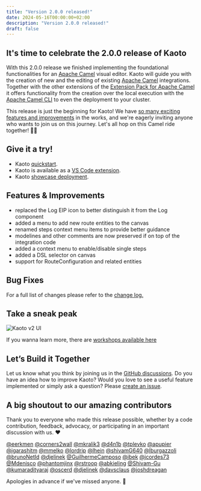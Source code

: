 ```yaml
---
title: "Version 2.0.0 released!"
date: 2024-05-16T00:00:00+02:00
description: "Version 2.0.0 released!"
draft: false
---
```


## It's time to celebrate the 2.0.0 release of Kaoto

With this 2.0.0 release we finished implementing the foundational functionalities for an [Apache Camel](https://camel.apache.org/) visual editor. Kaoto will guide you with the creation of new and the editing of existing [Apache Camel](https://camel.apache.org/) integrations. Together with the other extensions of the [Extension Pack for Apache Camel](https://marketplace.visualstudio.com/items?itemName=redhat.apache-camel-extension-pack) it offers functionality from the creation over the local execution with the [Apache Camel CLI](https://camel.apache.org/manual/camel-jbang.html) to even the deployment to your cluster.

This release is just the beginning for Kaoto! We have [so many exciting features and improvements](https://github.com/orgs/KaotoIO/projects/14/views/2) in the works, and we're eagerly inviting anyone who wants to join us on this journey. Let's all hop on this Camel ride together! 🐫🎉

## Give it a try!

* Kaoto [quickstart](/docs/quickstart/).
* Kaoto is available as a [VS Code extension](https://marketplace.visualstudio.com/items?itemName=redhat.vscode-kaoto).
* Kaoto [showcase deployment](https://red.ht/kaoto).

## Features & Improvements

* replaced the Log EIP icon to better distinguish it from the Log component
* added a menu to add new route entities to the canvas
* renamed steps context menu items to provide better guidance
* modelines and other comments are now preserved if on top of the integration code
* added a context menu to enable/disable single steps
* added a DSL selector on canvas
* support for RouteConfiguration and related entities

## Bug Fixes

For a full list of changes please refer to the [change log.](https://github.com/KaotoIO/kaoto/releases/tag/2.0.0)

## Take a sneak peak

![Kaoto v2 UI](/images/features/kaoto-v2final-ui.png "Kaoto v2 UI")

If you wanna learn more, there are [workshops available here](/workshop)

## Let’s Build it Together

Let us know what you think by joining us in the [GitHub discussions](https://github.com/orgs/KaotoIO/discussions/890).
Do you have an idea how to improve Kaoto? Would you love to see a useful feature implemented or simply ask a question? Please [create an issue](https://github.com/KaotoIO/kaoto/issues/new/choose).

## A big shoutout to our amazing contributors
Thank you to everyone who made this release possible, whether by a code contribution, feedback, advocacy, or participating in an important discussion with us. ❤️

[@eerkmen](https://github.com/eerkmen) [@corners2wall](https://github.com/corners2wall) [@mkralik3](https://github.com/mkralik3) [@d4n1b](https://github.com/d4n1b) [@tplevko](https://github.com/tplevko) [@apupier](https://github.com/apupier) [@igarashitm](https://github.com/igarashitm) [@mmelko](https://github.com/mmelko) [@lordrip](https://github.com/lordrip) [@lhein](https://github.com/lhein) [@shivamG640](https://github.com/shivamG640) [@lburgazzoli](https://github.com/lburgazzoli) [@brunoNetId](https://github.com/brunoNetId) [@djelinek](https://github.com/djelinek) [@GuilhermeCamposo](https://github.com/GuilhermeCamposo) [@ibek](https://github.com/ibek) [@jcordes73](https://github.com/jcordes73) [@Mdenisco](https://github.com/Mdenisco) [@phantomjinx](https://github.com/phantomjinx) [@rstroop](https://github.com/rstroop) [@abkieling](https://github.com/abkieling) [@Shivam-Gu](https://github.com/Shivam-Gu) [@kumaradityaraj](https://github.com/kumaradityaraj) [@oscerd](https://github.com/oscerd) [@djelinek](https://github.com/djelinek) [@davsclaus](https://github.com/davsclaus) [@joshdreagan](https://github.com/joshdreagan)

Apologies in advance if we've missed anyone. 🙂
